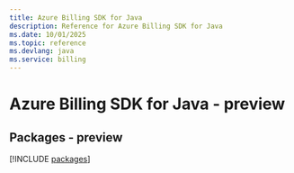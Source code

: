 ```yaml
---
title: Azure Billing SDK for Java
description: Reference for Azure Billing SDK for Java
ms.date: 10/01/2025
ms.topic: reference
ms.devlang: java
ms.service: billing
---
```

# Azure Billing SDK for Java - preview
## Packages - preview
[!INCLUDE [packages](billing-index.md)]